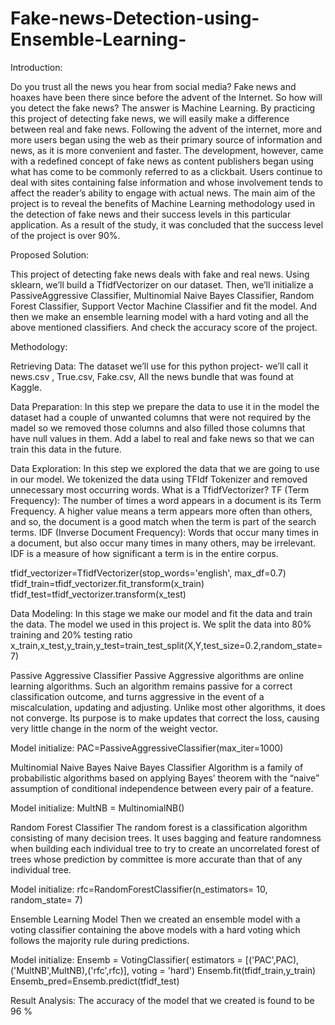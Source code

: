 # Fake-news-Detection-using-Ensemble-Learning-
Introduction:

Do you trust all the news you hear from social media? Fake news and hoaxes have been there since before the advent of the Internet.  So how will you detect the fake news? The answer is Machine Learning. By practicing this project of detecting fake news, we will easily make a difference between real and fake news.
Following the advent of the internet, more and more users began using the web as their primary source of information and news, as it is more convenient and faster. The development, however, came with a redefined concept of fake news as content publishers began using what has come to be commonly referred to as a clickbait. Users continue to deal with sites containing false information and whose involvement tends to affect the reader’s ability to engage with actual news. The main aim of the project is to reveal the benefits of Machine Learning methodology used in the detection of fake news and their success levels in this particular application. As a result of the study, it was concluded that the success level of the project is over 90%.

Proposed Solution:

This project of detecting fake news deals with fake and real news. Using sklearn, we’ll build a TfidfVectorizer on our dataset. Then, we’ll initialize a PassiveAggressive Classifier, Multinomial Naive Bayes Classifier, Random Forest Classifier, Support Vector Machine Classifier   and fit the model. And then we make an ensemble learning model with a hard voting and all the above mentioned classifiers. And check the accuracy score of the project.

Methodology:

Retrieving Data: The dataset we’ll use for this python project- we’ll call it news.csv , True.csv, Fake.csv, All the news bundle that was found at Kaggle.

Data Preparation: In this step we prepare the data to use it in the model the dataset had a couple of unwanted columns that were not required by the madel so we removed those columns and also filled those columns that have null values in them. Add a label to real and fake news so that we can train this data in the future.

Data Exploration: In this step we explored the data that we are going to use in our model. We tokenized the data using TFIdf Tokenizer and removed unnecessary most occurring words.
What is a TfidfVectorizer?
TF (Term Frequency): The number of times a word appears in a document is its Term Frequency. A higher value means a term appears more often than others, and so, the document is a good match when the term is part of the search terms.
IDF (Inverse Document Frequency): Words that occur many times in a document, but also occur many times in many others, may be irrelevant. IDF is a measure of how significant a term is in the entire corpus.

tfidf_vectorizer=TfidfVectorizer(stop_words='english', max_df=0.7)
tfidf_train=tfidf_vectorizer.fit_transform(x_train) 
tfidf_test=tfidf_vectorizer.transform(x_test)


Data Modeling: In this stage we make our model and fit the data and train the data. The model we used in this project is.
We split the data into 80% training and 20% testing ratio
x_train,x_test,y_train,y_test=train_test_split(X,Y,test_size=0.2,random_state=7)

Passive Aggressive Classifier
		Passive Aggressive algorithms are online learning algorithms. Such an algorithm remains passive for a correct classification outcome, and turns aggressive in the event of a miscalculation, updating and adjusting. Unlike most other algorithms, it does not converge. Its purpose is to make updates that correct the loss, causing very little change in the norm of the weight vector.

Model initialize:
PAC=PassiveAggressiveClassifier(max_iter=1000)

Multinomial Naive Bayes
		Naive Bayes Classifier Algorithm is a family of probabilistic algorithms based on applying Bayes’ theorem with the “naive” assumption of conditional independence between every pair of a feature.

Model initialize:
MultNB = MultinomialNB()

Random Forest Classifier
		The random forest is a classification algorithm consisting of many decision trees. It uses bagging and feature randomness when building each individual tree to try to create an uncorrelated forest of trees whose prediction by committee is more accurate than that of any individual tree.

Model initialize:
rfc=RandomForestClassifier(n_estimators= 10, random_state= 7)

Ensemble Learning Model
Then we created an ensemble model with a voting classifier containing the above models with a hard voting which follows the majority rule during predictions.

Model initialize:
Ensemb = VotingClassifier( estimators = [('PAC',PAC),('MultNB',MultNB),('rfc',rfc)], voting = 'hard')
    Ensemb.fit(tfidf_train,y_train)
    Ensemb_pred=Ensemb.predict(tfidf_test)


Result Analysis:
The accuracy of the model that we created is found to be 96 %
